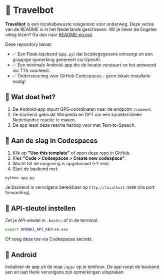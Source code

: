 # 🚗 Travelbot

**Travelbot** is een locatiebewuste reisgenoot voor onderweg. Deze versie van de README is in het Nederlands geschreven. Wil je liever de Engelse uitleg lezen? Ga dan naar [README-en.md](README-en.md).

Deze repository bevat:
- ✅ Een Flask-backend (`app.py`) dat locatiegegevens ontvangt en een grappige opmerking genereert via OpenAI.
- ✅ Een minimale Android-app die de locatie verstuurt en het antwoord via TTS voorleest.
- ✅ Ondersteuning voor GitHub Codespaces – geen lokale installatie nodig!

## 🧠 Wat doet het?

1. De Android-app stuurt GPS-coördinaten naar de endpoint `/comment`.
2. De backend gebruikt Wikipedia en GPT om een karakteristieke Nederlandse reactie te maken.
3. De app leest deze reactie hardop voor met Text-to-Speech.

## 🚀 Aan de slag in Codespaces

1. Klik op **"Use this template"** of open deze repo in GitHub.
2. Kies **"Code > Codespaces > Create new codespace"**.
3. Wacht tot de omgeving is opgebouwd (~1 min).
4. Start de backend met:

```bash
python app.py
```

Je backend is vervolgens bereikbaar op `http://localhost:5000` (via port forwarding).

## 🔑 API-sleutel instellen

Zet je API-sleutel in `.bashrc` of in de terminal:

```bash
export OPENAI_API_KEY=sk-xxx
```

Of voeg deze toe via Codespaces secrets.

## 📱 Android

Installeer de app uit de map `/app/` op je telefoon. De app roept de backend aan en laat Henk vervolgens zijn opmerkingen uitspreken.
